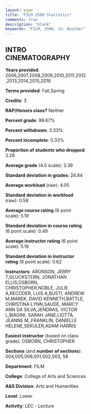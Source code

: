 ```yaml
---
layout: page
title: "FILM 2500 Statistics"
comments: true
description: "blank"
keywords: "FILM, 2500, CU, Boulder"
--- 
```

<head>
<script src="https://ajax.googleapis.com/ajax/libs/jquery/2.1.3/jquery.min.js"></script>
<script src="https://dl.dropboxusercontent.com/s/pc42nxpaw1ea4o9/highcharts.js?dl=0"></script>
<!-- <script src="../assets/js/highcharts.js"></script> -->
<style type="text/css">@font-face {
	font-family: "Bebas Neue";
	src: url(https://www.filehosting.org/file/details/544349/BebasNeue%20Regular.otf) format("opentype");
	}
	h1.Bebas { 
		font-family: "Bebas Neue", Verdana, Tahoma;
	}
</style>
</head>
<body>
	<div id="container" style="float: right; width: 45%; height: 88%; margin-left: 2.5%; margin-right: 2.5%;"></div>
	<script language="JavaScript">
		$(document).ready(function() {
		var chart = {type: 'column'};
		var title = {text: 'Grade Distribution'};
		var xAxis = {categories: ['A','B','C','D','F'],crosshair: true};
		var yAxis = {min: 0,title: {text: 'Percentage'}};
		var tooltip = {headerFormat: '<center><b><span style="font-size:20px">{point.key}</span></b></center>',
		               pointFormat: '<td style="padding:0"><b>{point.y:.1f}%</b></td>',
		               footerFormat: '</table>',shared: true,useHTML: true};
		var plotOptions = {column: {pointPadding: 0.0,borderWidth: 0}};  
		var credits = {enabled: false};var series= [{name: 'Percent',data: [54.33,37.01,6.9,0.63,1.13,]}];
		var json = {};
		json.chart = chart;
		json.title = title;
		json.tooltip = tooltip;
		json.xAxis = xAxis;
		json.yAxis = yAxis;  
		json.series = series;
		json.plotOptions = plotOptions;  
		json.credits = credits;
		$('#container').highcharts(json);
	});
	</script>
</body>
			   
## INTRO CINEMATOGRAPHY

**Years provided**: 2006,2007,2008,2009,2010,2011,2012,2013,2014,2015,2016

**Terms provided**: Fall,Spring

**Credits**: 3

**RAP/Honors class?** Neither

**Percent grade**: 99.67%

**Percent withdrawn**: 3.33%

**Percent incomplete**: 0.33%

**Proportion of students who dropped**: 3.26

**Average grade** (4.0 scale): 3.39

**Standard deviation in grades**: 24.84

**Average workload** (raw): 4.05

**Standard deviation in workload** (raw): 0.58

**Average course rating** (6 point scale): 5.19

**Standard deviation in course rating** (6 point scale): 0.49

**Average instructor rating** (6 point scale): 5.19

**Standard deviation in instructor rating** (6 point scale): 0.62

**Instructors**: ARONSON, JERRY T,GLUCKSTERN, JONATHAN ELLIS,OSBORN, CHRISTOPHER,NOBLE, JULIE A,RECODER, LUIS A,BUSTI, ANDREW M,MAREK, DAVID KENNETH,BATTLE, CHRISTINA LYNN,SAUDE, MARCY ANN DA SILVA,JENDRAS, VICTOR L,BIAGINI, SARAH JANE,LIOTTA, JEANNE M.,FRANKLIN, DANIELLE HELENE,SEKULER,ADAM HARRIS

**Easiest instructor** (based on class grade): OSBORN, CHRISTOPHER

**Sections** (and **number of sections**): 004,005,006,001,002,003, 58

**Department**: FILM

**College**: College of Arts and Sciences

**A&S Division**: Arts and Humanities

**Level**: Lower

**Activity**: LEC - Lecture